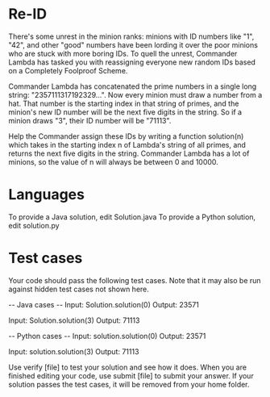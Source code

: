 Re-ID
=====

There's some unrest in the minion ranks: minions with ID numbers like
"1", "42", and other "good" numbers have been lording it over the poor
minions who are stuck with more boring IDs. To quell the unrest,
Commander Lambda has tasked you with reassigning everyone new random IDs
based on a Completely Foolproof Scheme.

Commander Lambda has concatenated the prime numbers in a single long
string: "2357111317192329...". Now every minion must draw a number from
a hat. That number is the starting index in that string of primes, and
the minion's new ID number will be the next five digits in the string.
So if a minion draws "3", their ID number will be "71113".

Help the Commander assign these IDs by writing a function solution(n)
which takes in the starting index n of Lambda's string of all primes,
and returns the next five digits in the string. Commander Lambda has a
lot of minions, so the value of n will always be between 0 and 10000.

Languages
=========

To provide a Java solution, edit Solution.java To provide a Python
solution, edit solution.py

Test cases
==========

Your code should pass the following test cases. Note that it may also be
run against hidden test cases not shown here.

-- Java cases -- Input: Solution.solution(0) Output: 23571

Input: Solution.solution(3) Output: 71113

-- Python cases -- Input: solution.solution(0) Output: 23571

Input: solution.solution(3) Output: 71113

Use verify \[file\] to test your solution and see how it does. When you
are finished editing your code, use submit \[file\] to submit your
answer. If your solution passes the test cases, it will be removed from
your home folder.
